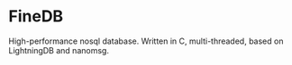 FineDB
======

High-performance nosql database. Written in C, multi-threaded, based on LightningDB and nanomsg.
